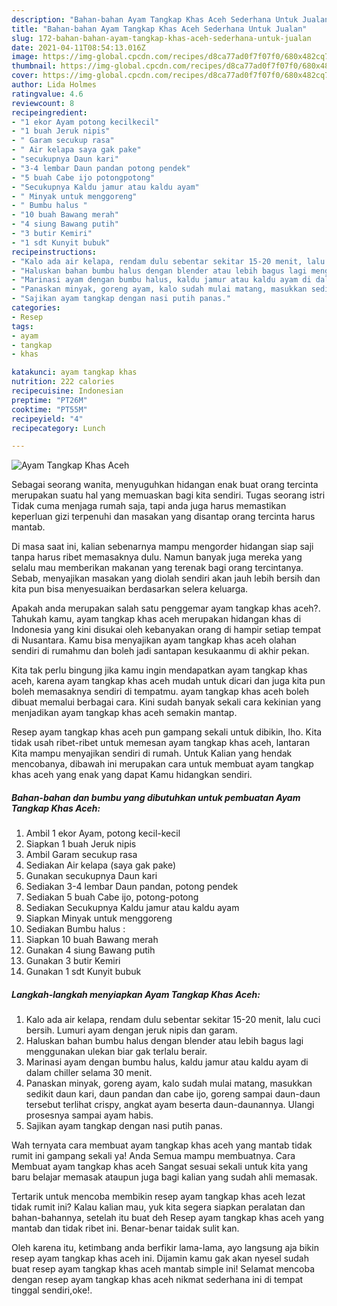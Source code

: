 ```yaml
---
description: "Bahan-bahan Ayam Tangkap Khas Aceh Sederhana Untuk Jualan"
title: "Bahan-bahan Ayam Tangkap Khas Aceh Sederhana Untuk Jualan"
slug: 172-bahan-bahan-ayam-tangkap-khas-aceh-sederhana-untuk-jualan
date: 2021-04-11T08:54:13.016Z
image: https://img-global.cpcdn.com/recipes/d8ca77ad0f7f07f0/680x482cq70/ayam-tangkap-khas-aceh-foto-resep-utama.jpg
thumbnail: https://img-global.cpcdn.com/recipes/d8ca77ad0f7f07f0/680x482cq70/ayam-tangkap-khas-aceh-foto-resep-utama.jpg
cover: https://img-global.cpcdn.com/recipes/d8ca77ad0f7f07f0/680x482cq70/ayam-tangkap-khas-aceh-foto-resep-utama.jpg
author: Lida Holmes
ratingvalue: 4.6
reviewcount: 8
recipeingredient:
- "1 ekor Ayam potong kecilkecil"
- "1 buah Jeruk nipis"
- " Garam secukup rasa"
- " Air kelapa saya gak pake"
- "secukupnya Daun kari"
- "3-4 lembar Daun pandan potong pendek"
- "5 buah Cabe ijo potongpotong"
- "Secukupnya Kaldu jamur atau kaldu ayam"
- " Minyak untuk menggoreng"
- " Bumbu halus "
- "10 buah Bawang merah"
- "4 siung Bawang putih"
- "3 butir Kemiri"
- "1 sdt Kunyit bubuk"
recipeinstructions:
- "Kalo ada air kelapa, rendam dulu sebentar sekitar 15-20 menit, lalu cuci bersih. Lumuri ayam dengan jeruk nipis dan garam."
- "Haluskan bahan bumbu halus dengan blender atau lebih bagus lagi menggunakan ulekan biar gak terlalu berair."
- "Marinasi ayam dengan bumbu halus, kaldu jamur atau kaldu ayam di dalam chiller selama 30 menit."
- "Panaskan minyak, goreng ayam, kalo sudah mulai matang, masukkan sedikit daun kari, daun pandan dan cabe ijo, goreng sampai daun-daun tersebut terlihat crispy, angkat ayam beserta daun-daunannya. Ulangi prosesnya sampai ayam habis."
- "Sajikan ayam tangkap dengan nasi putih panas."
categories:
- Resep
tags:
- ayam
- tangkap
- khas

katakunci: ayam tangkap khas 
nutrition: 222 calories
recipecuisine: Indonesian
preptime: "PT26M"
cooktime: "PT55M"
recipeyield: "4"
recipecategory: Lunch

---
```



![Ayam Tangkap Khas Aceh](https://img-global.cpcdn.com/recipes/d8ca77ad0f7f07f0/680x482cq70/ayam-tangkap-khas-aceh-foto-resep-utama.jpg)

Sebagai seorang wanita, menyuguhkan hidangan enak buat orang tercinta merupakan suatu hal yang memuaskan bagi kita sendiri. Tugas seorang istri Tidak cuma menjaga rumah saja, tapi anda juga harus memastikan keperluan gizi terpenuhi dan masakan yang disantap orang tercinta harus mantab.

Di masa  saat ini, kalian sebenarnya mampu mengorder hidangan siap saji tanpa harus ribet memasaknya dulu. Namun banyak juga mereka yang selalu mau memberikan makanan yang terenak bagi orang tercintanya. Sebab, menyajikan masakan yang diolah sendiri akan jauh lebih bersih dan kita pun bisa menyesuaikan berdasarkan selera keluarga. 



Apakah anda merupakan salah satu penggemar ayam tangkap khas aceh?. Tahukah kamu, ayam tangkap khas aceh merupakan hidangan khas di Indonesia yang kini disukai oleh kebanyakan orang di hampir setiap tempat di Nusantara. Kamu bisa menyajikan ayam tangkap khas aceh olahan sendiri di rumahmu dan boleh jadi santapan kesukaanmu di akhir pekan.

Kita tak perlu bingung jika kamu ingin mendapatkan ayam tangkap khas aceh, karena ayam tangkap khas aceh mudah untuk dicari dan juga kita pun boleh memasaknya sendiri di tempatmu. ayam tangkap khas aceh boleh dibuat memalui berbagai cara. Kini sudah banyak sekali cara kekinian yang menjadikan ayam tangkap khas aceh semakin mantap.

Resep ayam tangkap khas aceh pun gampang sekali untuk dibikin, lho. Kita tidak usah ribet-ribet untuk memesan ayam tangkap khas aceh, lantaran Kita mampu menyajikan sendiri di rumah. Untuk Kalian yang hendak mencobanya, dibawah ini merupakan cara untuk membuat ayam tangkap khas aceh yang enak yang dapat Kamu hidangkan sendiri.

<!--inarticleads1-->

##### Bahan-bahan dan bumbu yang dibutuhkan untuk pembuatan Ayam Tangkap Khas Aceh:

1. Ambil 1 ekor Ayam, potong kecil-kecil
1. Siapkan 1 buah Jeruk nipis
1. Ambil  Garam secukup rasa
1. Sediakan  Air kelapa (saya gak pake)
1. Gunakan secukupnya Daun kari
1. Sediakan 3-4 lembar Daun pandan, potong pendek
1. Sediakan 5 buah Cabe ijo, potong-potong
1. Sediakan Secukupnya Kaldu jamur atau kaldu ayam
1. Siapkan  Minyak untuk menggoreng
1. Sediakan  Bumbu halus :
1. Siapkan 10 buah Bawang merah
1. Gunakan 4 siung Bawang putih
1. Gunakan 3 butir Kemiri
1. Gunakan 1 sdt Kunyit bubuk




<!--inarticleads2-->

##### Langkah-langkah menyiapkan Ayam Tangkap Khas Aceh:

1. Kalo ada air kelapa, rendam dulu sebentar sekitar 15-20 menit, lalu cuci bersih. Lumuri ayam dengan jeruk nipis dan garam.
1. Haluskan bahan bumbu halus dengan blender atau lebih bagus lagi menggunakan ulekan biar gak terlalu berair.
1. Marinasi ayam dengan bumbu halus, kaldu jamur atau kaldu ayam di dalam chiller selama 30 menit.
1. Panaskan minyak, goreng ayam, kalo sudah mulai matang, masukkan sedikit daun kari, daun pandan dan cabe ijo, goreng sampai daun-daun tersebut terlihat crispy, angkat ayam beserta daun-daunannya. Ulangi prosesnya sampai ayam habis.
1. Sajikan ayam tangkap dengan nasi putih panas.




Wah ternyata cara membuat ayam tangkap khas aceh yang mantab tidak rumit ini gampang sekali ya! Anda Semua mampu membuatnya. Cara Membuat ayam tangkap khas aceh Sangat sesuai sekali untuk kita yang baru belajar memasak ataupun juga bagi kalian yang sudah ahli memasak.

Tertarik untuk mencoba membikin resep ayam tangkap khas aceh lezat tidak rumit ini? Kalau kalian mau, yuk kita segera siapkan peralatan dan bahan-bahannya, setelah itu buat deh Resep ayam tangkap khas aceh yang mantab dan tidak ribet ini. Benar-benar taidak sulit kan. 

Oleh karena itu, ketimbang anda berfikir lama-lama, ayo langsung aja bikin resep ayam tangkap khas aceh ini. Dijamin kamu gak akan nyesel sudah buat resep ayam tangkap khas aceh mantab simple ini! Selamat mencoba dengan resep ayam tangkap khas aceh nikmat sederhana ini di tempat tinggal sendiri,oke!.

